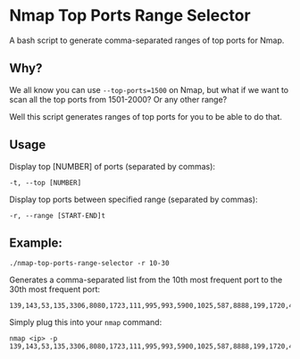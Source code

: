 # Nmap Top Ports Range Selector

A bash script to generate comma-separated ranges of top ports for Nmap.

## Why?

We all know you can use `--top-ports=1500` on Nmap, but what if we want to scan all the top ports from 1501-2000? Or any other range?

Well this script generates ranges of top ports for you to be able to do that.

## Usage

Display top [NUMBER] of ports (separated by commas):
    
    -t, --top [NUMBER]

Display top ports between specified range (separated by commas):

    -r, --range [START-END]t

## Example:

    ./nmap-top-ports-range-selector -r 10-30

Generates a comma-separated list from the 10th most frequent port to the 30th most frequent port:

    139,143,53,135,3306,8080,1723,111,995,993,5900,1025,587,8888,199,1720,465,548,113,81,6001

Simply plug this into your `nmap` command:

    nmap <ip> -p 139,143,53,135,3306,8080,1723,111,995,993,5900,1025,587,8888,199,1720,465,548,113,81,6001
